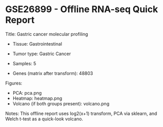 # GSE26899 - Offline RNA-seq Quick Report

Title: Gastric cancer molecular profiling

- Tissue: Gastrointestinal

- Tumor type: Gastric Cancer

- Samples: 5

- Genes (matrix after transform): 48803

Figures:

- PCA: pca.png
- Heatmap: heatmap.png
- Volcano (if both groups present): volcano.png

Notes: This offline report uses log2(x+1) transform, PCA via sklearn, and Welch t-test as a quick-look volcano.
